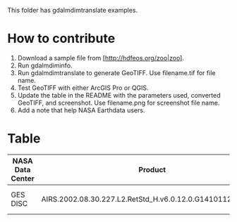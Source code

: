 This folder has gdalmdimtranslate examples.

# How to contribute

1. Download a sample file from [http://hdfeos.org/zoo|zoo].
2. Run gdalmdiminfo.
3. Run gdalmdimtranslate to generate GeoTIFF. Use filename.tif for file name.
4. Test GeoTIFF with either ArcGIS Pro or QGIS.
5. Update the table in the README with the parameters used, converted GeoTIFF, and screenshot. Use filename.png for screenshot file name.
6. Add a note that help NASA Earthdata users.

# Table

| NASA Data Center | Product | Type | Parameters | GeoTIFF | Plot | Note |
|------------------|---------|------|------------|---------|------|------|
| GES DISC | AIRS.2002.08.30.227.L2.RetStd_H.v6.0.12.0.G14101125810.hdf | Swath | -array  | n/a | n/a | Swath can't be handled. |


